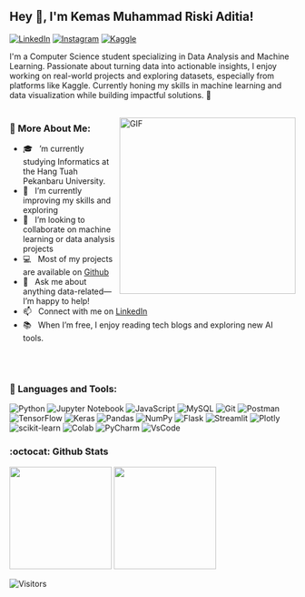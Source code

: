 ## Hey 👋, I'm Kemas Muhammad Riski Aditia!
[![LinkedIn](https://img.shields.io/badge/linkedin-%230077B5.svg?style=for-the-badge&logo=linkedin&logoColor=white)](https://www.linkedin.com/in/kemas-muhammad-riski-aditia-205834251/)
[![Instagram](https://img.shields.io/badge/Instagram-%23E4405F.svg?style=for-the-badge&logo=Instagram&logoColor=white)](https://www.instagram.com/kemasmhd__)
[![Kaggle](https://img.shields.io/badge/Kaggle-20BEFF?style=for-the-badge&logo=Kaggle&logoColor=white)](https://www.kaggle.com/kemasmhd)
<br>

I'm a Computer Science student specializing in Data Analysis and Machine Learning. Passionate about turning data into actionable insights, I enjoy working on real-world projects and exploring datasets, especially from platforms like Kaggle. Currently honing my skills in machine learning and data visualization while building impactful solutions. 🚀
<br/>
<br/>

<img align="right" alt="GIF" src="https://i.giphy.com/media/v1.Y2lkPTc5MGI3NjExa2QxanZzNHYxcHNjdjdidHB4bW52b251Z2lkaWd3c25wam41c3puMyZlcD12MV9pbnRlcm5hbF9naWZfYnlfaWQmY3Q9Zw/78XCFBGOlS6keY1Bil/giphy.gif" width="310px"/>
  
### 🧐 More About Me:

- 🎓 &nbsp; ’m currently studying Informatics at the Hang Tuah Pekanbaru University.
- 🚀 &nbsp; I’m currently improving my skills and exploring
- 🤝 &nbsp; I’m looking to collaborate on machine learning or data analysis projects
- 💻 &nbsp; Most of my projects are available on [Github](https://github.com/KemasMhd?tab=repositories)
- 🧠 &nbsp; Ask me about anything data-related—I’m happy to help!
- 📫 &nbsp; Connect with me on [LinkedIn](https://www.linkedin.com/in/kemas-muhammad-riski-aditia-205834251/)
- 📚 &nbsp; When I’m free, I enjoy reading tech blogs and exploring new AI tools.

<br>


<br>

### 🔨 Languages and Tools:
![Python](https://img.shields.io/badge/python-3670A0?style=for-the-badge&logo=python&logoColor=ffdd54)
![Jupyter Notebook](https://img.shields.io/badge/jupyter-DA5B0B.svg?style=for-the-badge&logo=jupyter&logoColor=white)
![JavaScript](https://img.shields.io/badge/javascript-%23323330.svg?style=for-the-badge&logo=javascript&logoColor=%23F7DF1E)
![MySQL](https://img.shields.io/badge/mysql-4479A1.svg?style=for-the-badge&logo=mysql&logoColor=white)
![Git](https://img.shields.io/badge/GIT-E44C30?style=for-the-badge&logo=git&logoColor=white)
![Postman](https://img.shields.io/badge/Postman-FF6C37?style=for-the-badge&logo=postman&logoColor=white)
![TensorFlow](https://img.shields.io/badge/TensorFlow-%23FF6F00.svg?style=for-the-badge&logo=TensorFlow&logoColor=white)
![Keras](https://img.shields.io/badge/Keras-%23D00000.svg?style=for-the-badge&logo=Keras&logoColor=white)
![Pandas](https://img.shields.io/badge/pandas-%23150458.svg?style=for-the-badge&logo=pandas&logoColor=white)
![NumPy](https://img.shields.io/badge/numpy-%23013243.svg?style=for-the-badge&logo=numpy&logoColor=white)
![Flask](https://img.shields.io/badge/flask-%23000.svg?style=for-the-badge&logo=flask&logoColor=white)
![Streamlit](https://img.shields.io/badge/Streamlit-%23FE4B4B.svg?style=for-the-badge&logo=streamlit&logoColor=white)
![Plotly](https://img.shields.io/badge/Plotly-%233F4F75.svg?style=for-the-badge&logo=plotly&logoColor=white)
![scikit-learn](https://img.shields.io/badge/scikit--learn-%23F7931E.svg?style=for-the-badge&logo=scikit-learn&logoColor=white)
![Colab](https://img.shields.io/badge/Colab-F9AB00?style=for-the-badge&logo=googlecolab&color=525252)
![PyCharm](https://img.shields.io/badge/PyCharm-000000.svg?&style=for-the-badge&logo=PyCharm&logoColor=white)
![VsCode](https://img.shields.io/badge/VSCode-0078D4?style=for-the-badge&logo=visual%20studio%20code&logoColor=white)
<br>


### :octocat: Github Stats
<div>
  <img height="180em" src="https://github-readme-stats.vercel.app/api?username=kemasmhd&show_icons=true&theme=tokyonight"/>
  <img height="180em" src="https://github-readme-stats.vercel.app/api/top-langs/?username=kemasmhd&layout=compact&theme=tokyonight"/>
</div>  

![Visitors](https://api.visitorbadge.io/api/VisitorHit?user=kemasmhd&repo=kemasmhd&countColor=%237B1E7A)

<br>
<!--
### 🛠️ My Projects
<a href="https://rahul-jha98.github.io/Artistify.ai/" target="_blank"> <img alt="artistify" src="./projects/artistify.svg" height="68" align="left"> </a>
<a href="https://rahul-jha98.github.io/sheets-database/" target="_blank"> <img alt="sheetsdatabase" src="./projects/sheetsdatabase.svg"  height="68" align="left"> </a>
<a href="https://github.com/rahul-jha98/README_icons" target="_blank"> <img alt="readmeicons" src="./projects/readmeicons.svg" height="68" align="left"> </a>
<a href="https://thepasswordkeeper.netlify.app/" target="_blank"> <img alt="passwordkeeper" src="./projects/passwordkeeper.svg" height="68" align="left"> </a>
<a href="https://github.com/rahul-jha98/PasswordKeeper" target="_blank"> <img alt="oxytracker" src="./projects/oxytracker.svg" height="68" align="left"> </a>
<a href="https://wavelengths.netlify.app/" target="_blank"> <img alt="wavelength" src="./projects/wavelength.svg" height="68" align="left"> </a>
